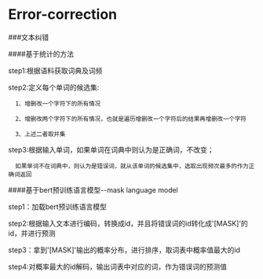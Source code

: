 # Error-correction

###文本纠错


####基于统计的方法


step1:根据语料获取词典及词频

step2:定义每个单词的候选集:

      1、增删改一个字符下的所有情况
      
      2、增删改两个字符下的所有情况，也就是遍历增删改一个字符后的结果再增删改一个字符
      
      3、上述二者取并集

step3:根据输入单词，如果单词在词典中则认为是正确词，不改变；

      如果单词不在词典中，则认为是错误词，就从该单词的候选集中，选取出现频次最多的作为正确词返回
      

####基于bert预训练语言模型--mask language model


step1：加载bert预训练语言模型

step2:根据输入文本进行编码，转换成id，并且将错误词的id转化成'[MASK]'的id，并进行预测

step3：拿到'[MASK]'输出的概率分布，进行排序，取词表中概率值最大的id

step4:对概率最大的id解码，输出词表中对应的词，作为错误词的预测值



